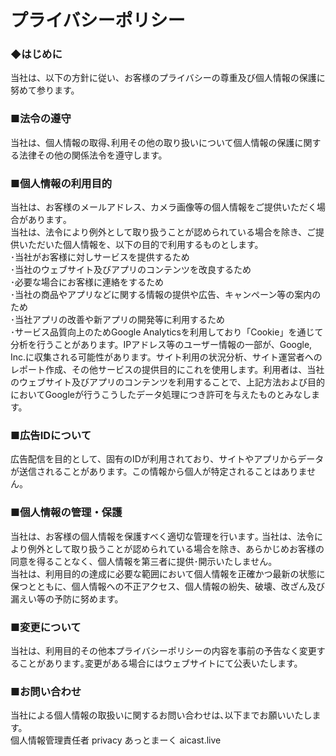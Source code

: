 # プライバシーポリシー

### ◆はじめに
当社は、以下の方針に従い、お客様のプライバシーの尊重及び個人情報の保護に努めて参ります。<br>

### ■法令の遵守
当社は、個人情報の取得､利用その他の取り扱いについて個人情報の保護に関する法律その他の関係法令を遵守します。<br>

### ■個人情報の利用目的
当社は、お客様のメールアドレス、カメラ画像等の個人情報をご提供いただく場合があります｡<br>
当社は、法令により例外として取り扱うことが認められている場合を除き、ご提供いただいた個人情報を、以下の目的で利用するものとします。<br>
･当社がお客様に対しサービスを提供するため<br>
･当社のウェブサイト及びアプリのコンテンツを改良するため<br>
･必要な場合にお客様に連絡をするため<br>
･当社の商品やアプリなどに関する情報の提供や広告、キャンペーン等の案内のため<br>
･当社アプリの改善や新アプリの開発等に利用するため<br>
･サービス品質向上のためGoogle Analyticsを利用しており「Cookie」を通じて分析を行うことがあります。IPアドレス等のユーザー情報の一部が、Google, Inc.に収集される可能性があります。サイト利用の状況分析、サイト運営者へのレポート作成、その他サービスの提供目的にこれを使用します。利用者は、当社のウェブサイト及びアプリのコンテンツを利用することで、上記方法および目的においてGoogleが行うこうしたデータ処理につき許可を与えたものとみなします。<br>

### ■広告IDについて
広告配信を目的として、固有のIDが利用されており、サイトやアプリからデータが送信されることがあります。この情報から個人が特定されることはありません。<br>

### ■個人情報の管理・保護
当社は、お客様の個人情報を保護すべく適切な管理を行います｡ 当社は、法令により例外として取り扱うことが認められている場合を除き、あらかじめお客様の同意を得ることなく、個人情報を第三者に提供･開示いたしません。<br>
当社は、利用目的の達成に必要な範囲において個人情報を正確かつ最新の状態に保つとともに、個人情報への不正アクセス、個人情報の紛失、破壊、改ざん及び漏えい等の予防に努めます。<br>

### ■変更について
当社は、利用目的その他本プライバシーポリシーの内容を事前の予告なく変更することがあります｡変更がある場合にはウェブサイトにて公表いたします。<br>

### ■お問い合わせ
当社による個人情報の取扱いに関するお問い合わせは､以下までお願いいたします。<br>
個人情報管理責任者 privacy あっとまーく aicast.live
